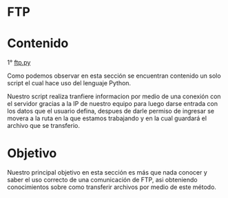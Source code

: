 # FTP
# Contenido 
1° [ftp.py](https://github.com/Anacecilc/PIA_LPC_061/blob/main/FTP/ftp.py)


Como podemos observar en esta sección se encuentran contenido un solo script el cual hace uso del lenguaje Python.
 
 
Nuestro script realiza tranfiere informacion por medio de una conexión con el servidor gracias a la IP de nuestro equipo para luego darse entrada con los datos que el usuario defina, despues de darle permiso de ingresar se movera a la ruta en la que estamos trabajando y en la cual guardará el archivo que se transferio.


# Objetivo
Nuestro principal objetivo en esta sección es más que nada conocer y saber el uso correcto de una comunicación de FTP, asi obteniendo conocimientos sobre como transferir archivos por medio de este método.
